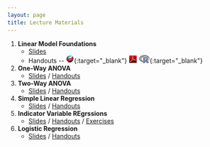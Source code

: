 ```yaml
---
layout: page
title: Lecture Materials
---
```


1. **Linear Model Foundations**
    * [Slides](LMFoundations/PPT.pptx)
    * Handouts -- [![Web](../img/web.png)](LMFoundations/RHO.html){:target="_blank"}  [![PDF](../img/pdf.png)](LMFoundations/RHO.pdf) [![R](../img/Rlogo.png)](LMFoundations/RHO.R){:target="_blank"}
1. **One-Way ANOVA**
    * [Slides](Anova-1Way/PPT.pptx) / [Handouts](HOs/02_LMAnova1_HO.pdf)
1. **Two-Way ANOVA**
    * [Slides](Anova-2Way/PPT.pptx) / [Handouts](HOs/03_LMAnova2_HO.pdf)
1. **Simple Linear Regression**
    * [Slides](SLRegression/PPT.pptx) / [Handouts](HOs/04_SLRegression_HO.pdf)
1. **Indicator Variable REgrssions**
    * [Slides](IVRegression/PPT.pptx) / [Handouts](HOs/05_IVROneWay_HO.pdf) / [Exercises](CEs/05_IVROneWay_CE.html)
1. **Logistic Regression**
    * [Slides](LogisticRegression/PPT.pptx) / [Handouts](HOs/06_LMLogistic_HO.pdf)

